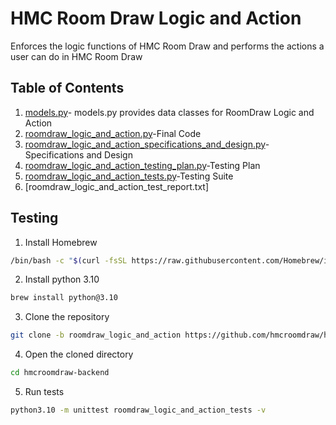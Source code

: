 # HMC Room Draw Logic and Action
Enforces the logic functions of HMC Room Draw and performs the actions a user can do in HMC Room Draw
## Table of Contents
1. [models.py](https://github.com/hmcroomdraw/hmcroomdraw-backend/blob/roomdraw_logic_and_action/models.py)- models.py provides data classes for RoomDraw Logic and Action
1. [roomdraw_logic_and_action.py](https://github.com/hmcroomdraw/hmcroomdraw-backend/blob/roomdraw_logic_and_action/roomdraw_logic_and_action.py)-Final Code
2. [roomdraw_logic_and_action_specifications_and_design.py](https://github.com/hmcroomdraw/hmcroomdraw-backend/blob/roomdraw_logic_and_action/roomdraw_logic_and_action_specifications_and_design.py)-Specifications and Design
3. [roomdraw_logic_and_action_testing_plan.py](https://github.com/hmcroomdraw/hmcroomdraw-backend/blob/roomdraw_logic_and_action/roomdraw_logic_and_action_testing_plan.py)-Testing Plan
4. [roomdraw_logic_and_action_tests.py](https://github.com/hmcroomdraw/hmcroomdraw-backend/blob/roomdraw_logic_and_action/roomdraw_logic_and_action_tests.py)-Testing Suite
5. [roomdraw_logic_and_action_test_report.txt]
## Testing
1. Install Homebrew
```bash
/bin/bash -c "$(curl -fsSL https://raw.githubusercontent.com/Homebrew/install/HEAD/install.sh)"
```
2. Install python 3.10
```bash
brew install python@3.10
```
3. Clone the repository
```bash
git clone -b roomdraw_logic_and_action https://github.com/hmcroomdraw/hmcroomdraw-backend.git
```
4. Open the cloned directory
```bash
cd hmcroomdraw-backend
```
5. Run tests
```bash
python3.10 -m unittest roomdraw_logic_and_action_tests -v
```

